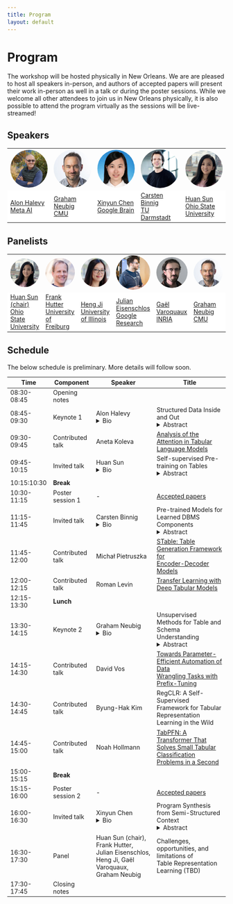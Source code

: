```yaml
---
title: Program
layout: default
---
```


# Program

The workshop will be hosted physically in New Orleans. We are are pleased to host all speakers in-person, and authors of accepted papers will present their work in-person as well in a talk or during the poster sessions. While we welcome all other attendees to join us in New Orleans physically, it is also possible to attend the program virtually as the sessions will be live-streamed!

## Speakers
<!-- We are pleased to host the following speakers:
<a href="https://ai.facebook.com/people/alon-halevy/" target="blank">Alon Halevy (keynote)</a>, Meta AI
    <details><summary>Bio</summary>
        Alon Halevy has been a Director at Facebook AI since August 2019. He works on Affective Computing and on data management for artificial intelligence, including the combination of neural and symbolic techniques for data management. Prior to Facebook, he was the CEO of Megagon Labs (2015-2018) and led the Structured Data Research Group at Google Research (2005-2015), where they developed WebTables and Google Fusion Tables. From 1998-2005 he was a professor at the University of Washington, where he founded the database group. Before that, he was at AT&T Bell Labs (and AT&T Labs) (1993-1997). He founded two startups, Nimble Technology and Transformic Inc. (acquired by Google in 2005). He received his Ph.D in Computer Science from Stanford in 1993 and his Bachelors in Computer Science and Mathematics from the Hebrew University of Jerusalem in 1988. He has authored two books: The Infinite Emotions of Coffee (December, 2011) and Principles of Data Integration (with AnHai Doan and Zack Ives, published in 2012). He is a Fellow of the ACM and a recipient of the PECASE Award and Sloan Fellowship. He and his co-authors received VLDB 10-year Best Paper Awards for their 2008 paper on WebTables and for their 1996 paper on the Information Manifold Data Integration System.
    </details>
<a href="http://www.phontron.com/" target="blank">Graham Neubig (keynote)</a>, Carnegie Mellon University
    <details><summary>Bio</summary>
    Graham Neubig is an associate professor at the Language Technologies Institute of Carnegie Mellon University. His research focuses on multilingual natural language processing, natural language interfaces to computers, and machine learning methods for NLP, with the final goal of every person in the world being able to communicate with each-other, and with computers in their own language. He also contributes to making NLP research more accessible through open publishing of research papers, advanced NLP course materials and video lectures, and open-source software, all of which are available on his web site.
    </details>
<a href="https://www.informatik.tu-darmstadt.de/datamanagement/datamanagement/index.en.jsp" target="blank">Carsten Binnig</a>, TU Darmstadt
    <details><summary>Bio</summary>
    Carsten Binnig is a Full Professor in the Computer Science department at at TU Darmstadt and an Adjunct Associate Professor in the Computer Science department at Brown University. Carsten received his PhD at the University of Heidelberg in 2008. Afterwards, he spent time as a postdoctoral researcher in the Systems Group at ETH Zurich and at SAP working on in-memory databases. Currently, his research focus is on the design of scalable data management systems, databases and modern hardware as well as machine learning for scalable systems. His work has been awarded with a Google Faculty Award, as well as multiple best paper and best demo awards for his research.
    </details>
<a href="https://www.microsoft.com/en-us/research/people/beichen/" target="blank">Bei Chen</a>, Microsoft Research
    <details><summary>Bio</summary>
    Bei Chen (陈蓓) is a senior researcher at Microsoft Research Asia. She joined Microsoft in 2017 after receiving her Ph.D. degree from Department of Computer Science and Technology in Tsinghua University. Her research interests are primarily on machine learning and its applications in natural language processing and data mining, especially latent feature models, probabilistic graphical models, Bayesian nonparametrics, reinforcement learning and deep learning.
    </details>
<a href="https://hci.stanford.edu/~cagatay/" target="blank">Çağatay Demiralp</a>, Sigma Computing
    <details><summary>Bio</summary>
    Çağatay is Chief Research Scientist at Sigma Computing. Previously, he was a senior research scientist at Megagon Labs, a visiting researcher with the data systems group at MIT CSAIL, and a research staff member at IBM Research. Between 2012-2014, he was a postdoctoral scholar at Stanford and member of IDL at the University of Washington. Çağatay obtained his PhD from Brown University and also co-founded Fitnescity, a startup providing easy access and data analytics for wellness lab tests.
    His current research focuses on solving problems at the intersection of Data Systems + Artificial Intelligence + Human-Computer Interaction at scale.
    </details>
<a href="http://web.cse.ohio-state.edu/~sun.397/" target="blank">Huan Sun</a>, Ohio State University
    <details><summary>Bio</summary>
    Huan Sun is an assistant professor in the Department of Computer Science
    and Engineering at the Ohio State University. She was a visiting scientist at
    the University of Washington in the first half of 2016, and received a Ph.D.
    in Computer Science from University of California, Santa Barbara (2015)
    and a B.S. in EEIS from the University of Science and Technology of China
    (2010). Her research interests lie in data mining and machine learning, with
    emphasis on question answering, text mining and understanding, network
    analysis, and human behavior understanding. Huan received the SIGKDD
    Ph.D. Dissertation Runner-Up Award (2016), the honor of being MIT EECS
    Rising Stars (2015), the UC Regents’ Special Fellowship (2010, 2014), and
    the CS Ph.D. Progress Award (2014).
    </details>
<a href="https://jungyhuk.github.io/" target="blank">Xinyun Chen</a>, Google Brain
    <details><summary>Bio</summary>
    Xinyun Chen is a senior research scientist at Google Brain. She obtained her Ph.D. degree at UC Berkeley, working with Prof. Dawn Song. Her research lies at the intersection of deep learning, programming languages, and security. Her recent research focuses on neural program synthesis and adversarial machine learning. She received the Facebook Fellowship in 2020, and Rising Stars in Machine Learning in 2021. Her work SpreadsheetCoder for spreadsheet formula prediction was integrated into Google Sheets, and she was part of the AlphaCode team when she interned at DeepMind.
    </details> -->


<table border="0" style="border:none; border-collapse:collapse; width: 100%; cellspacing:0; cellpadding:0" >
    <tr style="border:none"  align="left">
      <td style="border:none" width="16%"><a href="https://ai.facebook.com/people/alon-halevy/" target="blank"><img src="assets/ah.jpg" width="150px" align="bottom" style="border-radius: 50%"></a></td>
      <td style="border:none" width="16%"><a href="http://www.phontron.com/" target="blank"><img src="assets/gn.jpg" width="150px" align="bottom" style="border-radius: 50%"></a></td>
      <td style="border:none" width="16%"><a href="https://jungyhuk.github.io/" target="blank"><img src="assets/xc.jpg" width="150px" align="bottom" style="border-radius: 50%"></a></td>   
      <td style="border:none" width="16%"><a href="https://www.informatik.tu-darmstadt.de/fb20/organisation_fb20/professuren_und_gruppenleitungen/fb20professuren_und_gruppenleitungen_detailseite_21760.de.jsp" target="blank"><img src="assets/cb.jpg" width="150px" align="bottom" style="border-radius: 50%"></a></td>   
      <td style="border:none" width="16%"><a href="http://web.cse.ohio-state.edu/~sun.397/" target="blank"><img src="assets/hs.jpg" width="150px" align="bottom" style="border-radius: 50%"></a></td>
      <!-- <td style="border:none" width="16%"><a href="https://hci.stanford.edu/~cagatay/" target="blank"><img src="assets/cd.jpg" width="150px" align="bottom" style="border-radius: 50%"></a></td> -->
    </tr>
    <tr style="border:none" align="left">
      <td style="border:none" bgcolor="white"><a href="https://ai.facebook.com/people/alon-halevy/" target="blank">Alon Halevy<br>Meta AI</a></td>
      <td style="border:none" bgcolor="white"><a href="http://www.phontron.com/" target="blank">Graham Neubig<br>CMU</a></td>
      <td style="border:none" bgcolor="white"><a href="https://jungyhuk.github.io/" target="blank">Xinyun Chen<br>Google Brain</a></td>
      <td style="border:none" bgcolor="white"><a href="https://www.informatik.tu-darmstadt.de/fb20/organisation_fb20/professuren_und_gruppenleitungen/fb20professuren_und_gruppenleitungen_detailseite_21760.de.jsp" target="blank">Carsten Binnig<br>TU Darmstadt</a></td>
      <td style="border:none" bgcolor="white"><a href="http://web.cse.ohio-state.edu/~sun.397/" target="blank">Huan Sun<br>Ohio State University</a></td>
      <!-- <td style="border:none" bgcolor="white"><a href="https://hci.stanford.edu/~cagatay/" target="blank">Çağatay Demiralp<br>Sigma Computing</a></td>    -->
    </tr>
</table>


## Panelists

<table border="0" style="border:none; border-collapse:collapse; width: 100%; cellspacing:0; cellpadding:0" >
    <tr style="border:none"  align="left">
      <td style="border:none" width="16%"><a href="http://web.cse.ohio-state.edu/~sun.397/" target="blank"><img src="assets/hs.jpg" width="150px" align="bottom" style="border-radius: 50%"></a></td>
      <td style="border:none" width="16%"><a href="https://ml.informatik.uni-freiburg.de/profile/hutter/" target="blank"><img src="assets/fh.png" width="150px" align="bottom" style="border-radius: 50%"></a></td>
      <td style="border:none" width="16%"><a href="http://blender.cs.illinois.edu/hengji.html" target="blank"><img src="assets/hj.png" width="150px" align="bottom" style="border-radius: 50%"></a></td>
    <td style="border:none" width="16%"><a href="https://eisenjulian.github.io/" target="blank"><img src="assets/je.jpg" width="150px" align="bottom" style="border-radius: 50%"></a></td>
    <td style="border:none" width="16%"><a href="https://gael-varoquaux.info/" target="blank"><img src="assets/gv.jpg" width="150px" align="bottom" style="border-radius: 50%"></a></td>
    <td style="border:none" width="16%"><a href="http://www.phontron.com/" target="blank"><img src="assets/gn.jpg" width="150px" align="bottom" style="border-radius: 50%"></a></td>
    </tr>
    <tr style="border:none" align="left">
      <td style="border:none" bgcolor="white"><a href="http://web.cse.ohio-state.edu/~sun.397/" target="blank">Huan Sun (chair)<br>Ohio State University</a></td>
      <td style="border:none" bgcolor="white"><a href="https://ml.informatik.uni-freiburg.de/profile/hutter/" target="blank">Frank Hutter<br>University of Freiburg</a></td>
      <td style="border:none" bgcolor="white"><a href="http://blender.cs.illinois.edu/hengji.html" target="blank">Heng Ji<br>University of Illinois</a></td>
      <td style="border:none" bgcolor="white"><a href="https://eisenjulian.github.io/" target="blank">Julian Eisenschlos<br>Google Research</a></td>
      <td style="border:none" bgcolor="white"><a href="https://gael-varoquaux.info/" target="blank">Gaël Varoquaux<br>INRIA</a></td>
      <td style="border:none" bgcolor="white"><a href="http://www.phontron.com/" target="blank">Graham Neubig<br>CMU</a></td>
    </tr>
</table>



## Schedule

The below schedule is preliminary. More details will follow soon.

| Time | Component | Speaker | Title |
| ---- | --------- | ------- | ----- |
| 08:30-08:45 | Opening notes |  |  |
| 08:45-09:30 | Keynote 1 | Alon Halevy<br> <details><summary>Bio</summary> Alon Halevy is a director at Meta’s Reality Labs Research, where he works on Human Value Alignment , the combination of neural and symbolic techniques for data management and on responsible personal information management. Prior to Meta, Alon was the CEO of Megagon Labs (2015-2018) and led the Structured Data Group at Google Research (2005-2015), where the team developed WebTables and Google Fusion Tables. From 1998 to 2005 he was a professor at the University of Washington, where he founded the database group. Alon is a founder of two startups, Nimble Technology and Transformic Inc. (acquired by Google in 2005). Alon co-authored two books: The Infinite Emotions of Coffee and Principles of Data Integration. In 2021 he received the Edgar F. Codd SIGMOD Innovations Award. Alon is a Fellow of the ACM and a recipient of the PECASE award and Sloan Fellowship. Together with his co-authors, he received VLDB 10-year best paper awards for the 2008 paper on WebTables and for the 1996 paper on the Information Manifold data integration system.</details> | Structured Data Inside and Out <br> <details><summary>Abstract</summary>WebTables contain high-quality data that is relevant to many queries on search engines. Since they are embedded inside web pages, understanding the semantics of tables requires analyzing the text surrounding them on the page. This talk will begin by recalling some of the early challenges we faced with the WebTables Project at Google. I will then turn to a different kind of challenge at the intersection of structured and unstructured data, where the structured data is outside and the unstructured data is inside. For example, when modeling a set of events in a person’s life (or history of an enterprise or a culture), each event is described in text and other media, but the event is also associated with structured data such as time and location. Answering questions over such collections of data requires leveraging the structure in the data appropriately. In the second half of the will discuss the motivations, challenges and partial solutions to dealing with structured data that is on the outside.</details> |
| 09:30-09:45 | Contributed talk | Aneta Koleva | <a href="assets/papers/analysis_of_the_attention_in_t.pdf" target="blank">Analysis of the Attention in Tabular Language Models</a> |
| 09:45-10:15 | Invited talk | Huan Sun <br> <details><summary>Bio</summary>Huan Sun is a tenured associate professor in the Department of Computer Science and Engineering at The Ohio State University. Before joining OSU, she was a visiting scientist at University of Washington, received a Ph.D. from UC Santa Barbara and a B.S. from University of Science and Technology of China. Her research interests lie in natural language processing, data mining, and artificial intelligence, with a focus on question answering, semantic parsing, conversational and interactive systems. Her research received the ACM SIGMOD Research Highlight Award and the Best Paper Award from the IEEE International Conference on Bioinformatics and Biomedicine (BIBM). She is a recipient of NSF CAREER Award, Google Research Scholar and Google Faculty Award, OSU Lumley Research Award, and SIGKDD Ph.D. Dissertation Runner-Up Award, among others. Her team TacoBot won third place in the first Alexa Prize TaskBot challenge in 2022 and was the only award-winning team in the US. Their TacoBot is currently deployed in Alexa.</details> | Self-supervised Pre-training on Tables<br><details><summary>Abstract</summary>Pre-training/fine-tuning paradigms have transformed the natural language processing field. For table-based tasks, however, their potential has been far less explored. In this talk, I will discuss the recent efforts led by my Ph.D. student Xiang Deng: (1) TURL, a pre-training/fine-tuning paradigm on relational Web tables, which benefits a wide range of tasks for table understanding (e.g., row population, relation extraction, entity linking). This work won the ACM SIGMOD Research Highlight Award in 2022. (2) StruG, a weakly supervised Structure-Grounded pretraining framework for text-to-SQL, which effectively learns to capture the text-table alignment essential for the task. At the time we tested our model on the Spider leaderboard in 2020, it was ranked 6th under the setting using DB content and 1st if without using DB content. (3) ReasonBERT, a pre-training method that augments language models for multi-step reasoning over hybrid contexts (textual and tabular). Among them, I will cover TURL in greater detail. Finally, I will conclude the talk with my thoughts about promising future directions. </details> |
| 10:15:10:30 | **Break** |  |  |
| 10:30-11:15 | Poster session 1 | - | <a href="/accepted-papers.html" target="blank">Accepted papers</a> |
| 11:15-11:45 | Invited talk | Carsten Binnig <br> <details><summary>Bio</summary> Carsten Binnig is a Full Professor in the Computer Science department at TU Darmstadt and a Visiting Researcher at the Google Systems Research Group. Carsten received his Ph.D. at the University of Heidelberg in 2008. Afterwards, he spent time as a postdoctoral researcher in the Systems Group at ETH Zurich and at SAP working on in-memory databases. Currently, his research focus is on the design of scalable data systems on modern hardware as well as machine learning for scalable data systems. His work has been awarded a Google Faculty Award, as well as multiple best paper and best demo awards. </details> | Pre-trained Models for Learned DBMS Components <br> <details><summary>Abstract</summary>Database management systems (DBMSs) are the backbone for managing large volumes of data efficiently and thus play a central role in business and science today. For providing high performance, many of the most complex DBMS components such as query optimizers or schedulers involve solving non-trivial problems such as query cost estimation. To tackle such problems, very recent work has outlined a new direction of so-called learned DBMS components where core parts of DBMSs are being replaced by machine learning (ML) models. While this line of work has shown to provide significant performance benefits for DBMS, a major drawback of the current so-called workload-driven learning approaches to enable learned DBMS components is that they cause a very high and repeated overhead for training data collection. Hence, in this talk, I will discuss a new direction of so-called zero-shot DBMS models which are pre-trained models that avoid the repeated training data collection overhead. As a concrete first step, we have realized a zero-shot cost model that can predict query execution cost which is a core DBMS task on an unseen database (i.e., a new set of tables with data) out of the box. Furthermore, I will also discuss other more recent results on how the general idea of zero-shot DBMS models can also be applied to other DBMS components as well or how it can even be applied even beyond DBMSs for other data systems.</details> |
| 11:45-12:00 | Contributed talk | Michał Pietruszka | <a href="assets/papers/stable_table_generation_framew.pdf" target="blank">STable: Table Generation Framework for <br> Encoder-Decoder Models</a> |
| 12:00-12:15 | Contributed talk | Roman Levin | <a href="assets/papers/transfer_learning_with_deep_ta.pdf" target="blank">Transfer Learning with Deep Tabular Models</a> |
| 12:15-13:30 | **Lunch** |  |  |
| 13:30-14:15 | Keynote 2 | Graham Neubig <br><details><summary>Bio</summary>Graham Neubig is an associate professor at the Language Technologies Institute of Carnegie Mellon University and CEO of Inspired Cognition. His research focuses on natural language processing, with a focus on multilingual NLP, natural language interfaces to computers, and machine learning methods for NLP system building and evaluation. His final goal is that every person in the world should be able to communicate with each-other, and with computers in their own language. He also contributes to making NLP research more accessible through open publishing of research papers, advanced NLP course materials and video lectures, and open-source software, all of which are available on his web site.</details> | Unsupervised Methods for Table and Schema Understanding<br><details><summary>Abstract</summary>In this talk I will discuss two methods that we have recently developed that allow for better understanding of tables. First, I will discuss OmniTab, a method for learning to represent tables using text- and table-based pre-training. Second, I will discuss a method for data augmentation that makes it possible to create pseudo-supervised training data for new database schemas.</details> |
| 14:15-14:30 | Contributed talk | David Vos | <a href="assets/papers/towards_parameter_efficient_au.pdf" target="blank">Towards Parameter-Efficient Automation of Data <br> Wrangling Tasks with Prefix-Tuning</a> |
| 14:30-14:45 | Contributed talk | Byung-Hak Kim | RegCLR: A Self-Supervised Framework for Tabular <br> Representation Learning in the Wild |
| 14:45-15:00 | Contributed talk | Noah Hollmann | <a href="assets/papers/tabpfn_a_transformer_that_solv.pdf" target="blank">TabPFN: A Transformer That Solves Small Tabular <br> Classification Problems in a Second</a> |
| 15:00-15:15 | **Break** |  |  |
| 15:15-16:00 | Poster session 2 | - | <a href="/accepted-papers.html" target="blank">Accepted papers</a> |
| 16:00-16:30 | Invited talk | Xinyun Chen <br><details><summary>Bio</summary>Xinyun Chen is a senior research scientist in the Brain team of Google Research. She obtained her Ph.D. in Computer Science from University of California, Berkeley. Her research lies at the intersection of deep learning, programming languages, and security. Her recent research focuses on learning-based program synthesis and adversarial machine learning. She received the Facebook Fellowship in 2020, and Rising Stars in Machine Learning in 2021. Her work SpreadsheetCoder for spreadsheet formula prediction was integrated into Google Sheets, and she was part of the AlphaCode team when she interned at DeepMind.</details> | Program Synthesis from Semi-Structured Context <br> <details><summary>Abstract</summary>With the advancement of modern technologies, programming becomes ubiquitous not only among professional software developers, but also for general computer users. However, gaining programming expertise is time-consuming and challenging. Therefore, program synthesis has many applications, where the computer automatically synthesizes programs from user-written descriptions. In this talk, I will discuss my research on neural program synthesis from semi-structured context, where the synthesized program is executed on structured input for data processing and analysis. In particular, I will present my work SpreadsheetCoder for spreadsheet formula prediction, which was integrated into Google Sheets. Our work demonstrates that modeling the tabular structure and learning from multi-modal input is important for inferring user intents, especially when the program specifications are implicit and ambiguous.</details> |
| 16:30-17:30 | Panel | Huan Sun (chair), Frank Hutter, Julian Eisenschlos, <br>  Heng Ji, Gaël Varoquaux, Graham Neubig  | Challenges, opportunities, and limitations of <br> Table Representation Learning (TBD) |
| 17:30-17:45 | Closing notes |  |  |
